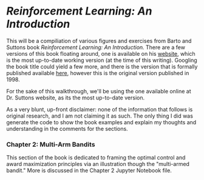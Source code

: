 # *Reinforcement Learning: An Introduction*

This will be a compiliation of various figures and exercises from Barto and Suttons book *Reinforcement Learning: An Introduction.* There are a few versions of this book floating around, one is available on his [website](http://incompleteideas.net/sutton/index.html), which is the most up-to-date working version (at the time of this writing). Googling the book title could yield a few more, and there is the version that is formally published available [here](https://www.amazon.com/Reinforcement-Learning-Introduction-Adaptive-Computation/dp/0262193981), however this is the original version published in 1998.

For the sake of this walkthrough, we'll be using the one available online at Dr. Suttons website, as its the most up-to-date version.

As a very blunt, up-front disclaimer: none of the information that follows is original research, and I am not claiming it as such. The only thing I did was generate the code to show the book examples and explain my thoughts and understanding in the comments for the sections. 

### Chapter 2: Multi-Arm Bandits
This section of the book is dedicated to framing the optimal control and award maximization principles via an illustration though the "multi-armed bandit." More is discussed in the Chapter 2 Jupyter Notebook file. 
